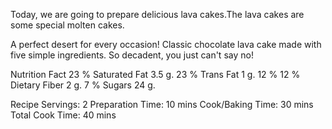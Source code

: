 Today, we are going to prepare delicious lava cakes.The lava cakes are some special molten cakes.

A perfect desert for every occasion! Classic chocolate lava cake made with five simple ingredients. So decadent, you just can't say no!

Nutrition Fact
23 % Saturated Fat 3.5 g.
23 % Trans Fat 1 g.
12 %
12 % Dietary Fiber 2 g.
7 % Sugars 24 g.

Recipe Servings: 2 Preparation Time: 10 mins Cook/Baking Time: 30 mins Total Cook Time: 40 mins